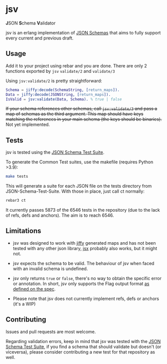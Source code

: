 # jsv

**J**SON **S**chema **V**alidator

jsv is an erlang implementation of [JSON Schemas](https://json-schema.org/) that aims to fully support every current and previous draft.

## Usage

Add it to your project using rebar and you are done. There are only 2 functions exported by ``jsv`` ``validate/2`` and ``validate/3``

Using ``jsv:validate/2`` is pretty straightforward:

```erlang
Schema = jiffy:decode(SchemaString, [return_maps]).
Data = jiffy:decode(JSONString, [return_maps]).
IsValid = jsv:validate(Data, Schema). % true | false
```

~~If your schema references other schemas, call ``jsv:validate/3`` and pass a map of schemas as the third argument. This map should have keys matching the references in your main schema (the keys should be binaries).~~ Not yet implemented.

## Tests

jsv is tested using the [JSON Schema Test Suite](https://github.com/json-schema-org/JSON-Schema-Test-Suite).

To generate the Common Test suites, use the makefile (requires Python >3.9):

```bash
make tests
```

This will generate a suite for each JSON file on the tests directory from JSON-Schema-Test-Suite. With those in place, just call ct normally:

```bash
rebar3 ct
```

It currently passes 5873 of the 6546 tests in the repository (due to the lack of refs, defs and anchors). The aim is to reach 6546.

## Limitations

- jsv was designed to work with [jiffy](https://github.com/davisp/jiffy) generated maps and has not been tested with any other json library, [jsx](https://github.com/talentdeficit/jsx) probably also works, but it might not.

- jsv expects the schema to be valid. The behaviour of jsv when faced with an invalid schema is undefined.

- jsv only returns ``true`` or ``false``, there's no way to obtain the specific error or annotation. In short, jsv only supports the Flag output format [as defined on the spec](https://json-schema.org/draft/2020-12/json-schema-core.html#rfc.section.12).

- Please note that jsv does not currently implement refs, defs or anchors (it's a WIP)

## Contributing

Issues and pull requests are most welcome.

Regarding validation errors, keep in mind that jsv was tested with the [JSON Schema Test Suite](https://github.com/json-schema-org/JSON-Schema-Test-Suite), if you find a schema that should validate but doesn't (or viceversa), please consider contributing a new test for that repository as well.